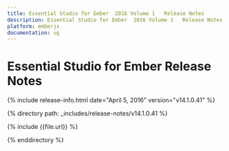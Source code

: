 ```yaml
---
title: Essential Studio for Ember  2016 Volume 1   Release Notes  
description: Essential Studio for Ember  2016 Volume 1   Release Notes  
platform: emberjs
documentation: ug
---
```


# Essential Studio for Ember  Release Notes  

{% include release-info.html date="April 5, 2016"  version="v14.1.0.41" %} 


{% directory path: _includes/release-notes/v14.1.0.41 %}

{% include {{file.url}} %}

{% enddirectory %}